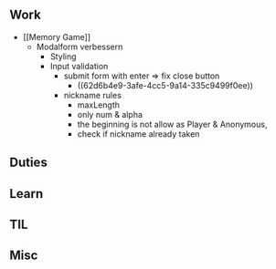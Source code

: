 ## Work
- [[Memory Game]]
	- Modalform verbessern
		- Styling
		- Input validation
			- submit form with enter => fix close button
				- ((62d6b4e9-3afe-4cc5-9a14-335c9499f0ee))
			- nickname rules
				- maxLength
				- only num & alpha
				- the beginning is not allow as Player & Anonymous,
				- check if nickname already taken
## Duties
## Learn
## TIL
## Misc